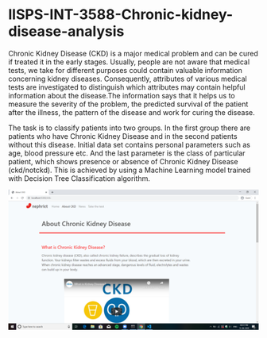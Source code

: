 # llSPS-INT-3588-Chronic-kidney-disease-analysis

Chronic Kidney Disease (CKD) is a major medical problem and can be cured if treated it in the early stages. Usually, people are not aware that medical tests, we take for different purposes could contain valuable information concerning kidney diseases. Consequently, attributes of various medical tests are investigated to distinguish which attributes may contain helpful information about the disease.The information says that it helps us to measure the severity of the problem, the predicted survival of the patient after the illness, the pattern of the disease and work for curing the disease.


The task is to classify patients into two groups. In the first group there are patients who have Chronic Kidney Disease and in the second patients without this disease. Initial data set contains personal parameters such as age, blood pressure etc. And the last parameter is the class of particular patient, which shows presence or absence of Chronic Kidney Disease (ckd/notckd). This is achieved by using a Machine Learning model trained with Decision Tree Classification algorithm. 


<img src="User Interface Screenshots/About CKD page.png">
